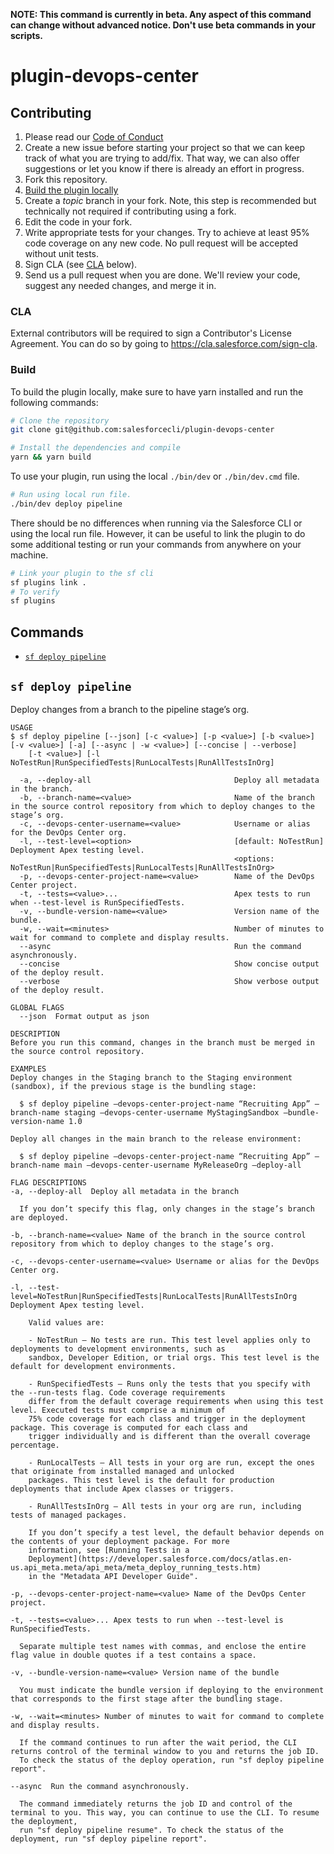 **NOTE: This command is currently in beta. Any aspect of this command can change without advanced notice. Don't use beta commands in your scripts.**

# plugin-devops-center

<!--[![NPM](https://img.shields.io/npm/v/@salesforce/plugin-template-sf.svg?label=@salesforce/plugin-template-sf)](https://www.npmjs.com/package/@salesforce/plugin-template-sf) [![Downloads/week](https://img.shields.io/npm/dw/@salesforce/plugin-template-sf.svg)](https://npmjs.org/package/@salesforce/plugin-template-sf) [![License](https://img.shields.io/badge/License-BSD%203--Clause-brightgreen.svg)](https://raw.githubusercontent.com/salesforcecli/plugin-template-sf/main/LICENSE.txt) -->

## Contributing

1. Please read our [Code of Conduct](CODE_OF_CONDUCT.md)
2. Create a new issue before starting your project so that we can keep track of
   what you are trying to add/fix. That way, we can also offer suggestions or
   let you know if there is already an effort in progress.
3. Fork this repository.
4. [Build the plugin locally](#build)
5. Create a _topic_ branch in your fork. Note, this step is recommended but technically not required if contributing using a fork.
6. Edit the code in your fork.
7. Write appropriate tests for your changes. Try to achieve at least 95% code coverage on any new code. No pull request will be accepted without unit tests.
8. Sign CLA (see [CLA](#cla) below).
9. Send us a pull request when you are done. We'll review your code, suggest any needed changes, and merge it in.

### CLA

External contributors will be required to sign a Contributor's License
Agreement. You can do so by going to https://cla.salesforce.com/sign-cla.

### Build

To build the plugin locally, make sure to have yarn installed and run the following commands:

```bash
# Clone the repository
git clone git@github.com:salesforcecli/plugin-devops-center

# Install the dependencies and compile
yarn && yarn build
```

To use your plugin, run using the local `./bin/dev` or `./bin/dev.cmd` file.

```bash
# Run using local run file.
./bin/dev deploy pipeline
```

There should be no differences when running via the Salesforce CLI or using the local run file. However, it can be useful to link the plugin to do some additional testing or run your commands from anywhere on your machine.

```bash
# Link your plugin to the sf cli
sf plugins link .
# To verify
sf plugins
```

## Commands

<!-- commands -->

- [`sf deploy pipeline`](#sf-deploy-pipeline)

## `sf deploy pipeline`

Deploy changes from a branch to the pipeline stage’s org.

```
USAGE
$ sf deploy pipeline [--json] [-c <value>] [-p <value>] [-b <value>] [-v <value>] [-a] [--async | -w <value>] [--concise | --verbose]
    [-t <value>] [-l NoTestRun|RunSpecifiedTests|RunLocalTests|RunAllTestsInOrg]

  -a, --deploy-all                                Deploy all metadata in the branch.
  -b, --branch-name=<value>                       Name of the branch in the source control repository from which to deploy changes to the stage’s org.
  -c, --devops-center-username=<value>            Username or alias for the DevOps Center org.
  -l, --test-level=<option>                       [default: NoTestRun] Deployment Apex testing level.
                                                  <options: NoTestRun|RunSpecifiedTests|RunLocalTests|RunAllTestsInOrg>
  -p, --devops-center-project-name=<value>        Name of the DevOps Center project.
  -t, --tests=<value>...                          Apex tests to run when --test-level is RunSpecifiedTests.
  -v, --bundle-version-name=<value>               Version name of the bundle.
  -w, --wait=<minutes>                            Number of minutes to wait for command to complete and display results.
  --async                                         Run the command asynchronously.
  --concise                                       Show concise output of the deploy result.
  --verbose                                       Show verbose output of the deploy result.

GLOBAL FLAGS
  --json  Format output as json

DESCRIPTION
Before you run this command, changes in the branch must be merged in the source control repository.

EXAMPLES
Deploy changes in the Staging branch to the Staging environment (sandbox), if the previous stage is the bundling stage:

  $ sf deploy pipeline —devops-center-project-name “Recruiting App” —branch-name staging —devops-center-username MyStagingSandbox —bundle-version-name 1.0

Deploy all changes in the main branch to the release environment:

  $ sf deploy pipeline —devops-center-project-name “Recruiting App” —branch-name main —devops-center-username MyReleaseOrg —deploy-all

FLAG DESCRIPTIONS
-a, --deploy-all  Deploy all metadata in the branch

  If you don’t specify this flag, only changes in the stage’s branch are deployed.

-b, --branch-name=<value> Name of the branch in the source control repository from which to deploy changes to the stage’s org.

-c, --devops-center-username=<value> Username or alias for the DevOps Center org.

-l, --test-level=NoTestRun|RunSpecifiedTests|RunLocalTests|RunAllTestsInOrg  Deployment Apex testing level.

    Valid values are:

    - NoTestRun — No tests are run. This test level applies only to deployments to development environments, such as
    sandbox, Developer Edition, or trial orgs. This test level is the default for development environments.

    - RunSpecifiedTests — Runs only the tests that you specify with the --run-tests flag. Code coverage requirements
    differ from the default coverage requirements when using this test level. Executed tests must comprise a minimum of
    75% code coverage for each class and trigger in the deployment package. This coverage is computed for each class and
    trigger individually and is different than the overall coverage percentage.

    - RunLocalTests — All tests in your org are run, except the ones that originate from installed managed and unlocked
    packages. This test level is the default for production deployments that include Apex classes or triggers.

    - RunAllTestsInOrg — All tests in your org are run, including tests of managed packages.

    If you don’t specify a test level, the default behavior depends on the contents of your deployment package. For more
    information, see [Running Tests in a
    Deployment](https://developer.salesforce.com/docs/atlas.en-us.api_meta.meta/api_meta/meta_deploy_running_tests.htm)
    in the "Metadata API Developer Guide".

-p, --devops-center-project-name=<value> Name of the DevOps Center project.

-t, --tests=<value>... Apex tests to run when --test-level is RunSpecifiedTests.

  Separate multiple test names with commas, and enclose the entire flag value in double quotes if a test contains a space.

-v, --bundle-version-name=<value> Version name of the bundle

  You must indicate the bundle version if deploying to the environment that corresponds to the first stage after the bundling stage.

-w, --wait=<minutes> Number of minutes to wait for command to complete and display results.

  If the command continues to run after the wait period, the CLI returns control of the terminal window to you and returns the job ID.
  To check the status of the deploy operation, run "sf deploy pipeline report".

--async  Run the command asynchronously.

  The command immediately returns the job ID and control of the terminal to you. This way, you can continue to use the CLI. To resume the deployment,
  run "sf deploy pipeline resume". To check the status of the deployment, run "sf deploy pipeline report".
```
